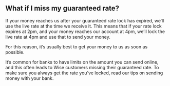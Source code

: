 ## What if I miss my guaranteed rate?  
If your money reaches us after your guaranteed rate lock has expired, we’ll use the live rate at the time we receive it. This means that if your rate lock expires at 2pm, and your money reaches our account at 4pm, we’ll lock the live rate at 4pm and use that to send your money.

For this reason, it’s usually best to get your money to us as soon as possible.

It’s common for banks to have limits on the amount you can send online, and this often leads to Wise customers missing their guaranteed rate. To make sure you always get the rate you’ve locked, read our tips on sending money with your bank.